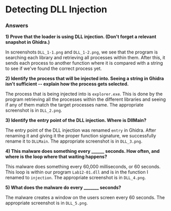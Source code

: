 # Detecting DLL Injection

### Answers

**1) Prove that the loader is using DLL injection. (Don't forget a relevant snapshot in Ghidra.)**

In screenshots `DLL_1-1.png` and `DLL_1-2.png`, we see that the program is searching each library and retrieving all processes within them. After this, it sends each process to another function where it is compared with a string to see if we've found the correct process yet.

**2) Identify the process that will be injected into. Seeing a string in Ghidra isn't sufficient -- explain how the process gets selected.**

The process that is being injected into is `explorer.exe`. This is done by the program retrieving all the processes within the different libraries and seeing if any of them match the target processes name. The appropriate screenshot is in `DLL_2.png`.

**3) Identify the entry point of the DLL injection. Where is DllMain?**

The entry point of the DLL injection was renamed `entry` in Ghidra. After renaming it and giving it the proper function signature, we successfully rename it to `DLLMain`. The appropriate screenshot is in `DLL_3.png`.

**4) This malware does something every ______ seconds. How often, and where is the loop where that waiting happens?**

This malware does something every 60,000 milliseconds, or 60 seconds. This loop is within our program `Lab12-01.dll` and is in the function I renamed to `injection`. The appropriate screenshot is in `DLL_4.png`.

**5) What does the malware do every _______ seconds?**

The malware creates a window on the users screen every 60 seconds. The appropriate screenshot is in `DLL_5.png`.
